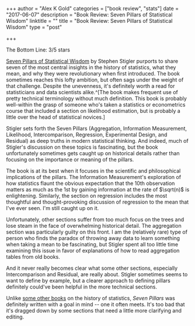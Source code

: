 +++
author = "Alex K Gold"
categories = ["book review", "stats"]
date = "2017-06-07"
description = "Book Review: Seven Pillars of Statistical Wisdom"
linktitle = ""
title = "Book Review: Seven Pillars of Statistical Wisdom"
type = "post"

+++

The Bottom Line: 3/5 stars

[Seven Pillars of Statistical Wisdom](https://www.goodreads.com/book/show/27311742-the-seven-pillars-of-statistical-wisdom) by Stephen Stigler purports to share seven of the most central insights in the history of statistics, what they mean, and why they were revolutionary when first introduced. The book sometimes reaches this lofty ambition, but often sags under the weight of that challenge. Despite the unevenness, it's definitely worth a read for statisticians and data scientists alike.^[The book makes frequent use of pretty technical terminology without much definition. This book is probably well-within the grasp of someone who's taken a statistics or econometrics course that included a section on likelihood estimation, but is probably a little over the head of statistical novices.]

Stigler sets forth the Seven Pillars (Aggregation, Information Measurement, Likelihood, Intercomparison, Regression, Experimental Design, and Residual) as deep truths in modern statistical thinking. And indeed, much of Stigler's discussion on these topics is fascinating, but the book unfortunately sometimes gets caught up on historical details rather than focusing on the importance or meaning of the pillars.

The book is at its best when it focuses in the scientific and philosophical implications of the pillars. The Information Measurement's exploration of how statistics flaunt the obvious expectation that the 10th observation matters as much as the 1st by gaining information at the rate of $\sqrt(n)$ is enlightening. Similarly, the section on regression includes the most thoughtful and thought-provoking discussion of regression to the mean that I've ever seen. I'm still caught up on it.

Unfortunately, other sections suffer from too much focus on the trees and lose steam in the face of overwhelming historical detail. The aggregation section was particularly guilty on this front. I am the (relatively rare) type of person who finds the paradox of throwing away data to learn something when taking a mean to be fascinating, but Stigler spent all too little time examining this issue in favor of explanations of how to read aggregation tables from old books.

And it never really becomes clear what some other sections, especially Intercomparison and Residual, are really about. Stigler sometimes seems to want to define by example, but a clearer approach to defining pillars definitely could've been helpful in the more technical sections.

Unlike [some other books](http://alexkgold.space/posts/2017-05-22/lady-tasting-tea-review.html) on the history of statistics, *Seven Pillars* was definitely written with a goal in mind -- one it often meets. It's too bad that it's dragged down by some sections that need a little more clarifying and editing.
